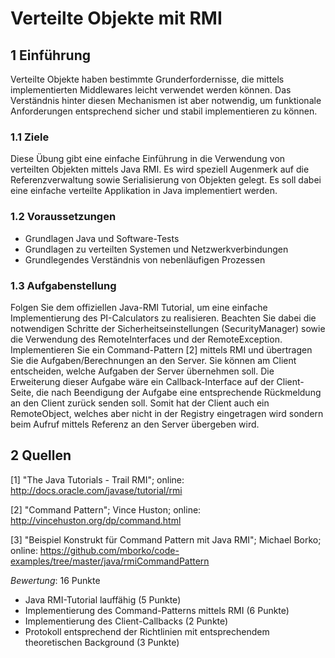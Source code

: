 # Verteilte Objekte mit RMI
## 1 Einführung
Verteilte Objekte haben bestimmte Grunderfordernisse, die mittels implementierten Middlewares leicht verwendet werden können. Das Verständnis hinter diesen Mechanismen ist aber notwendig, um funktionale Anforderungen entsprechend sicher und stabil implementieren zu können.
### 1.1 Ziele
Diese Übung gibt eine einfache Einführung in die Verwendung von verteilten Objekten mittels Java RMI. Es wird speziell Augenmerk auf die Referenzverwaltung sowie Serialisierung von Objekten gelegt. Es soll dabei eine einfache verteilte Applikation in Java implementiert werden.
### 1.2 Voraussetzungen
+ Grundlagen Java und Software-Tests
+ Grundlagen zu verteilten Systemen und Netzwerkverbindungen
+ Grundlegendes Verständnis von nebenläufigen Prozessen

### 1.3 Aufgabenstellung
Folgen Sie dem offiziellen Java-RMI Tutorial, um eine einfache Implementierung des PI-Calculators zu realisieren. Beachten Sie dabei die notwendigen Schritte der Sicherheitseinstellungen (SecurityManager) sowie die Verwendung des RemoteInterfaces und der RemoteException.
Implementieren Sie ein Command-Pattern [2] mittels RMI und übertragen Sie die Aufgaben/Berechnungen an den Server. Sie können am Client entscheiden, welche Aufgaben der Server übernehmen soll. Die Erweiterung dieser Aufgabe wäre ein Callback-Interface auf der Client-Seite, die nach Beendigung der Aufgabe eine entsprechende Rückmeldung an den Client zurück senden soll. Somit hat der Client auch ein RemoteObject, welches aber nicht in der Registry eingetragen wird sondern beim Aufruf mittels Referenz an den Server übergeben wird.

## 2 Quellen
[1] "The Java Tutorials - Trail RMI"; online: http://docs.oracle.com/javase/tutorial/rmi

[2] "Command Pattern"; Vince Huston; online: http://vincehuston.org/dp/command.html

[3] "Beispiel Konstrukt für Command Pattern mit Java RMI"; Michael Borko; online: https://github.com/mborko/code-examples/tree/master/java/rmiCommandPattern

*Bewertung*: 16 Punkte
+ Java RMI-Tutorial lauffähig (5 Punkte)
+ Implementierung des Command-Patterns mittels RMI (6 Punkte)
+ Implementierung des Client-Callbacks (2 Punkte)
+ Protokoll entsprechend der Richtlinien mit entsprechendem theoretischen Background (3 Punkte)
